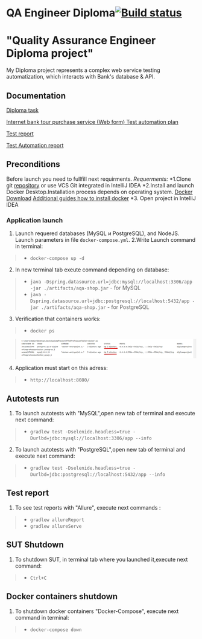 # QA Engineer Diploma[![Build status](https://ci.appveyor.com/api/projects/status/c5wxdfokui3trvi8?svg=true)](https://ci.appveyor.com/project/Aleks4404/diplomaprojectoftheprofessiontester)

# "Quality Assurance Engineer Diploma project"

My Diploma project represents a complex web service testing automatization, which interacts with Bank's database & API.

## Documentation

[Diploma task](https://github.com/netology-code/qa-diploma.git)

[Internet bank tour purchase service (Web form) Test automation plan](doc/Plan.md)

[Test report](doc/Report.md)

[Test Automation report](doc/Summary.md)

## Preconditions

Before launch you need to fullfill next requirments.
*Requerments:*
*1.Clone git [repository](https://github.com/Aleks4404/DiplomaProjectOfTheProfessionTester)
or use VCS Git integrated in IntelliJ IDEA
*2.Install and launch Docker Desktop.Installation process depends on operating system.
[Docker Download](https://docs.docker.com/get-docker/)
 [Additional guides how to install docker](https://github.com/netology-code/aqa-homeworks/blob/master/docker/installation.md)
*3. Open project in IntelliJ IDEA

### Application launch

1. Launch requered databases (MySQL и PostgreSQL), and NodeJS. Launch parameters in file `docker-compose.yml`.
2.Write Launch command in terminal:
> * `docker-compose up -d`

2. In new terminal tab exeute command depending on database:

> * `java -Dspring.datasource.url=jdbc:mysql://localhost:3306/app -jar ./artifacts/aqa-shop.jar` - for MySQL
> * `java -Dspring.datasource.url=jdbc:postgresql://localhost:5432/app -jar ./artifacts/aqa-shop.jar` - for PostgreSQL

3. Verification that containers works:

> * `docker ps`

> ![Starting the container](doc/pic/StartConteyner.png)

4. Application must start on this adress:

> * `http://localhost:8080/`
 
## Autotests run

1. To launch autotests with "MySQL",open new tab of terminal and execute next command:
> * `gradlew test -Dselenide.headless=true -Durlbd=jdbc:mysql://localhost:3306/app --info`

2.  To launch autotests with "PostgreSQL",open new tab of terminal and execute next command:
> * `gradlew test -Dselenide.headless=true -Durlbd=jdbc:postgresql://localhost:5432/app --info`

## Test report

1. To see test reports with "Allure", execute next commands :
> * `gradlew allureReport`
> * `gradlew allureServe`

## SUT Shutdown

1. To shutdown SUT, in terminal tab where you launched it,execute next command:
> * `Ctrl+C`

## Docker containers shutdown
1. To shutdown docker containers "Docker-Compose", execute next command in terminal: 

> * `docker-compose down`
